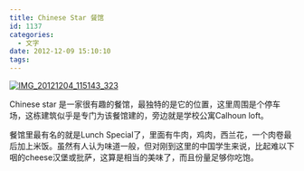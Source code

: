 ```yaml
---
title: Chinese Star 餐馆
id: 1137
categories:
  - 文字
date: 2012-12-09 15:10:10
tags:
---
```


[![](http://intijk.com/wp-content/uploads/2012/12/IMG_20121204_115143_323.jpg "IMG_20121204_115143_323")](http://intijk.com/wp-content/uploads/2012/12/IMG_20121204_115143_323.jpg)

Chinese star 是一家很有趣的餐馆，最独特的是它的位置，这里周围是个停车场，这栋建筑似乎是专门为该餐馆建的，旁边就是学校公寓Calhoun loft。

餐馆里最有名的就是Lunch Special了，里面有牛肉，鸡肉，西兰花，一个肉卷最后加上米饭。虽然有人认为味道一般，但对刚到这里的中国学生来说，比起难以下咽的cheese汉堡或批萨，这算是相当的美味了，而且份量足够你吃饱。